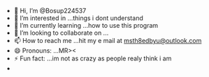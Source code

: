 - 👋 Hi, I’m @Bosup224537
- 👀 I’m interested in ...things i dont understand    
- 🌱 I’m currently learning ...how to use this program
- 💞️ I’m looking to collaborate on ...
- 📫 How to reach me ...hit my e mail at msth8edbyu@outlook.com  
- 😄 Pronouns: ...MR><
- ⚡ Fun fact: ...im not as crazy as people realy think i am
- 

<!---
Bosup224537/Bosup224537 is a ✨ special ✨ repository because its `README.md` (this file) appears on your GitHub profile.
You can click the Preview link to take a look at your changes.
--->
